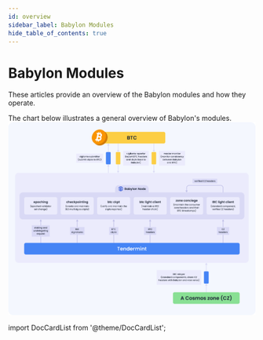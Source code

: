 ```yaml
---
id: overview
sidebar_label: Babylon Modules
hide_table_of_contents: true
---
```


# Babylon Modules
These articles provide an overview of the Babylon modules and how they operate.

The chart below illustrates a general overview of Babylon's modules.
![Architecture](./images/architecture.png)

import DocCardList from '@theme/DocCardList';

<DocCardList />